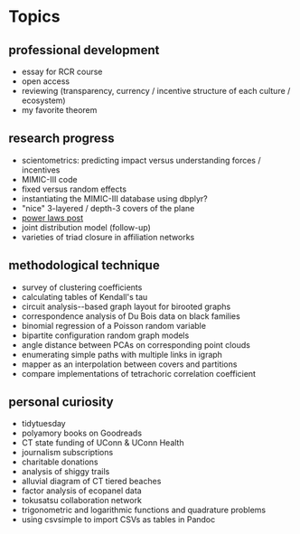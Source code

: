 # Topics

## professional development

- essay for RCR course
- open access
- reviewing (transparency, currency / incentive structure of each culture / ecosystem)
- my favorite theorem

## research progress

- scientometrics: predicting impact versus understanding forces / incentives
- MIMIC-III code
- fixed versus random effects
- instantiating the MIMIC-III database using dbplyr?
- "nice" 3-layered / depth-3 covers of the plane
- [power laws post](https://rpubs.com/CoryBrunson/proteome-powerlaw)
- joint distribution model (follow-up)
- varieties of triad closure in affiliation networks

## methodological technique

- survey of clustering coefficients
- calculating tables of Kendall's tau
- circuit analysis--based graph layout for birooted graphs
- correspondence analysis of Du Bois data on black families
- binomial regression of a Poisson random variable
- bipartite configuration random graph models
- angle distance between PCAs on corresponding point clouds
- enumerating simple paths with multiple links in igraph
- mapper as an interpolation between covers and partitions
- compare implementations of tetrachoric correlation coefficient

## personal curiosity

- tidytuesday
- polyamory books on Goodreads
- CT state funding of UConn & UConn Health
- journalism subscriptions
- charitable donations
- analysis of shiggy trails
- alluvial diagram of CT tiered beaches
- factor analysis of ecopanel data
- tokusatsu collaboration network
- trigonometric and logarithmic functions and quadrature problems
- using csvsimple to import CSVs as tables in Pandoc
